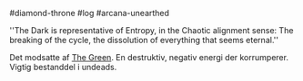 #diamond-throne #log #arcana-unearthed

''The Dark is representative of Entropy, in the Chaotic alignment sense: The breaking of the cycle, the dissolution of everything that seems eternal.''
Det modsatte af [The Green](The%20Green.md).
En destruktiv, negativ energi der korrumperer. Vigtig bestanddel i undeads.
